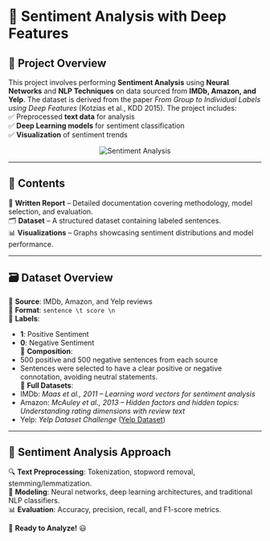 # 🎯 Sentiment Analysis with Deep Features

## 📌 Project Overview  
This project involves performing **Sentiment Analysis** using **Neural Networks** and **NLP Techniques** on data sourced from **IMDb, Amazon, and Yelp**. The dataset is derived from the paper *From Group to Individual Labels using Deep Features* (Kotzias et al., KDD 2015). The project includes:  
✅ Preprocessed **text data** for analysis  
✅ **Deep Learning models** for sentiment classification  
✅ **Visualization** of sentiment trends  

<div align="center">
  <img src="https://media3.giphy.com/media/v1.Y2lkPTc5MGI3NjExYmZ1Mm42cm5mODJjYnpwdnFieDFlZGlzNHhiM2tja3JtanBwaWlzcyZlcD12MV9pbnRlcm5hbF9naWZfYnlfaWQmY3Q9Zw/KX5nwoDX97AtPvKBF6/giphy.gif" alt="Sentiment Analysis" />
</div>

---

## 📂 Contents  
📄 **Written Report** – Detailed documentation covering methodology, model selection, and evaluation.  
🗂️ **Dataset** – A structured dataset containing labeled sentences.  
📊 **Visualizations** – Graphs showcasing sentiment distributions and model performance.  

---

## 🗃️ Dataset Overview  
📌 **Source**: IMDb, Amazon, and Yelp reviews  
📌 **Format**: `sentence \t score \n`  
📌 **Labels**:  
- **1**: Positive Sentiment  
- **0**: Negative Sentiment  
📌 **Composition**:  
- 500 positive and 500 negative sentences from each source  
- Sentences were selected to have a clear positive or negative connotation, avoiding neutral statements.  
📌 **Full Datasets**:  
- IMDb: *Maas et al., 2011 – Learning word vectors for sentiment analysis*  
- Amazon: *McAuley et al., 2013 – Hidden factors and hidden topics: Understanding rating dimensions with review text*  
- Yelp: *Yelp Dataset Challenge* ([Yelp Dataset](http://www.yelp.com/dataset_challenge))  

---

## 🎯 Sentiment Analysis Approach  
🔍 **Text Preprocessing**: Tokenization, stopword removal, stemming/lemmatization.  
🧠 **Modeling**: Neural networks, deep learning architectures, and traditional NLP classifiers.  
📊 **Evaluation**: Accuracy, precision, recall, and F1-score metrics.  

🚀 **Ready to Analyze!** 😃

